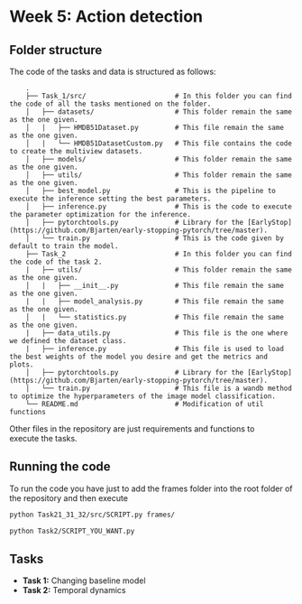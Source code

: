 # Week 5: Action detection

## Folder structure 
The code of the tasks and data is structured as follows:

        .
        ├── Task_1/src/                      # In this folder you can find the code of all the tasks mentioned on the folder.
        │   ├── datasets/                    # This folder remain the same as the one given.
        │   |   ├── HMDB51Dataset.py         # This file remain the same as the one given.
        │   |   └── HMDB51DatasetCustom.py   # This file contains the code to create the multiview datasets.
        │   ├── models/                      # This folder remain the same as the one given.
        │   ├── utils/                       # This folder remain the same as the one given.
        │   ├── best_model.py                # This is the pipeline to execute the inference setting the best parameters.
        │   ├── inference.py                 # This is the code to execute the parameter optimization for the inference.
        │   ├── pytorchtools.py              # Library for the [EarlyStop](https://github.com/Bjarten/early-stopping-pytorch/tree/master).
        │   └── train.py                     # This is the code given by default to train the model.
        ├── Task_2                           # In this folder you can find the code of the task 2.
        |   ├── utils/                       # This folder remain the same as the one given.
        │   |   ├── __init__.py              # This file remain the same as the one given.
        |   |   ├── model_analysis.py        # This file remain the same as the one given.
        │   |   └── statistics.py            # This file remain the same as the one given.
        |   ├── data_utils.py                # This file is the one where we defined the dataset class.
        |   ├── inference.py                 # This file is used to load the best weights of the model you desire and get the metrics and plots.
        │   ├── pytorchtools.py              # Library for the [EarlyStop](https://github.com/Bjarten/early-stopping-pytorch/tree/master).
        │   └── train.py                     # This file is a wandb method to optimize the hyperparameters of the image model classification.
        └── README.md                        # Modification of util functions

Other files in the repository are just requirements and functions to execute the tasks.

## Running the code
To run the code you have just to add the frames folder into the root folder of the repository and then execute

```bash
python Task21_31_32/src/SCRIPT.py frames/
 ```

```bash
python Task2/SCRIPT_YOU_WANT.py
 ```

## Tasks
- **Task 1:** Changing baseline model
- **Task 2:** Temporal dynamics
